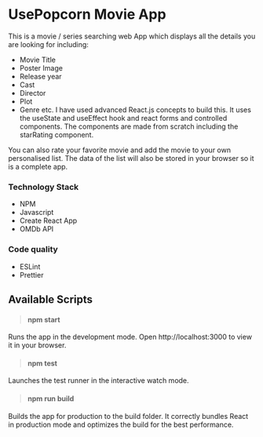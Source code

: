 # UsePopcorn Movie App
This is a movie / series searching web App which displays all the details you are looking for including:
- Movie Title
- Poster Image
- Release year
- Cast
- Director
- Plot
- Genre etc.
I have used advanced React.js concepts to build this.
It uses the useState and useEffect hook and react forms and controlled components.
The components are made from scratch including the starRating component.

You can also rate your favorite movie and add the movie to your own personalised list.
The data of the list will also be stored in your browser so it is a complete app.

### Technology Stack
- NPM
- Javascript
- Create React App
- OMDb API

### Code quality
- ESLint
- Prettier

## Available Scripts
> #### npm start
Runs the app in the development mode.
Open http://localhost:3000 to view it in your browser.

> #### npm test
Launches the test runner in the interactive watch mode.

> #### npm run build
Builds the app for production to the build folder.
It correctly bundles React in production mode and optimizes the build for the best performance.
